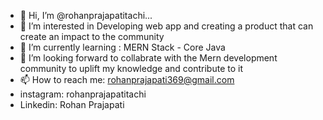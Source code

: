 - 👋 Hi, I’m @rohanprajapatitachi...
- 👀 I’m interested in Developing web app and creating a product that can  create an impact to the community
- 🌱 I’m currently learning : MERN Stack - Core Java
- 💞️ I’m looking forward to collabrate with the Mern development community to uplift my knowledge and contribute to it
- 📫 How to reach me: rohanprajapati369@gmail.com
- instagram: rohanprajapatitachi
- Linkedin: Rohan Prajapati

<!---
rohanprajapatitachi/rohanprajapatitachi is a ✨ special ✨ repository because its `README.md` (this file) appears on your GitHub profile.
You can click the Preview link to take a look at your changes.
--->
